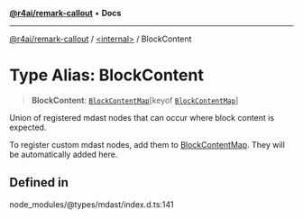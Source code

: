 [**@r4ai/remark-callout**](../../README.md) • **Docs**

***

[@r4ai/remark-callout](../../globals.md) / [\<internal\>](../README.md) / BlockContent

# Type Alias: BlockContent

> **BlockContent**: [`BlockContentMap`](../interfaces/BlockContentMap.md)\[keyof [`BlockContentMap`](../interfaces/BlockContentMap.md)\]

Union of registered mdast nodes that can occur where block content is
expected.

To register custom mdast nodes, add them to [BlockContentMap](../interfaces/BlockContentMap.md).
They will be automatically added here.

## Defined in

node\_modules/@types/mdast/index.d.ts:141
